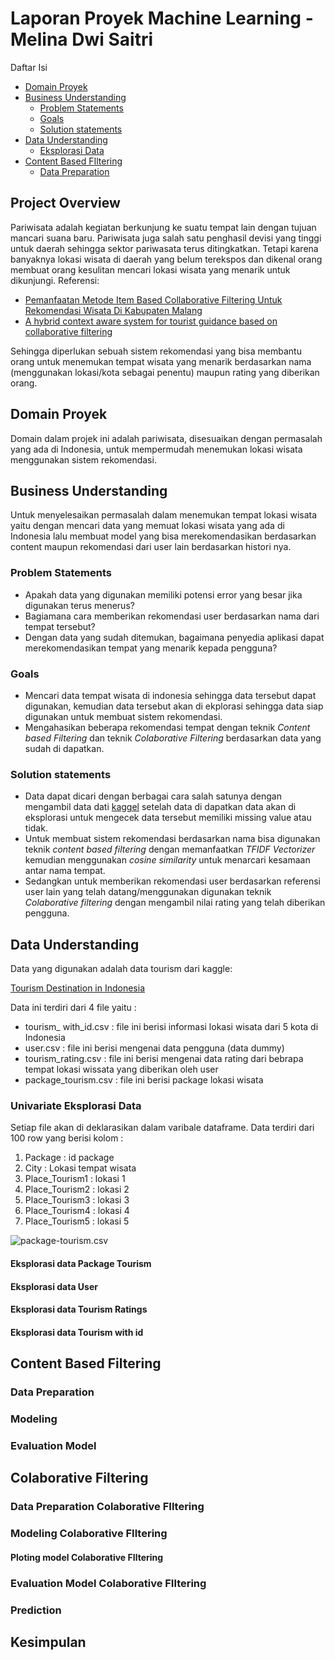 # Laporan Proyek Machine Learning - Melina Dwi Saitri

<detail>
<summary>Daftar Isi</summary>

- [Domain Proyek](#domain-proyek)
- [Business Understanding](#business-understanding)
    - [Problem Statements](#problem-statements)
    - [Goals](#goals)
    - [Solution statements](#solution-statements)
- [Data Understanding](#data-understanding)
    - [Eksplorasi Data](#eksplorasi-data)
- [Content Based FIltering](#content-based-filtering)
    - [Data Preparation](#data-preparation)
</detail>

## Project Overview
Pariwisata adalah kegiatan berkunjung ke suatu tempat lain dengan tujuan mancari suana baru. Pariwisata juga salah satu penghasil devisi yang tinggi untuk daerah sehingga sektor pariwasata terus ditingkatkan. Tetapi karena banyaknya lokasi wisata di daerah yang belum terekspos dan dikenal orang membuat orang kesulitan mencari lokasi wisata yang menarik untuk dikunjungi. 
Referensi:

* [Pemanfaatan Metode Item Based Collaborative Filtering Untuk 
Rekomendasi Wisata Di Kabupaten Malang](https://jurnal.stmikasia.ac.id/index.php/jitika/article/view/70)
* [A hybrid context aware system for tourist guidance 
based on collaborative filtering](https://ieeexplore.ieee.org/abstract/document/6007604/)

Sehingga diperlukan sebuah sistem rekomendasi yang bisa membantu orang untuk menemukan tempat wisata yang menarik berdasarkan nama (menggunakan lokasi/kota sebagai penentu) maupun rating yang diberikan orang.

## Domain Proyek
Domain dalam projek ini adalah pariwisata, disesuaikan dengan permasalah yang ada di Indonesia, untuk mempermudah menemukan lokasi wisata menggunakan sistem rekomendasi.

## Business Understanding

Untuk menyelesaikan permasalah dalam menemukan tempat lokasi wisata yaitu dengan mencari data yang memuat lokasi wisata yang ada di Indonesia lalu membuat model yang bisa merekomendasikan berdasarkan content maupun rekomendasi dari user lain berdasarkan histori nya.

### Problem Statements
* Apakah data yang digunakan memiliki potensi error yang besar jika digunakan terus menerus?
* Bagiamana cara memberikan rekomendasi user berdasarkan nama dari tempat tersebut?
* Dengan data yang sudah ditemukan, bagaimana penyedia aplikasi dapat merekomendasikan tempat yang menarik kepada pengguna?

### Goals
* Mencari data tempat wisata di indonesia sehingga data tersebut dapat digunakan, kemudian data tersebut akan di ekplorasi sehingga data siap digunakan untuk membuat sistem rekomendasi.
* Mengahasikan beberapa rekomendasi tempat dengan teknik *Content based Filtering* dan teknik *Colaborative Filtering* berdasarkan data yang sudah di dapatkan.

### Solution statements
* Data dapat dicari dengan berbagai cara salah satunya dengan mengambil data dati [kaggel](https://kaggle.com) setelah data di dapatkan data akan di eksplorasi untuk mengecek data tersebut memiliki missing value atau tidak.
* Untuk membuat sistem rekomendasi berdasarkan nama bisa digunakan teknik *content based filtering* dengan memanfaatkan *TFIDF Vectorizer* kemudian menggunakan *cosine similarity* untuk menarcari kesamaan antar nama tempat.
* Sedangkan untuk memberikan rekomendasi user berdasarkan referensi user lain yang telah datang/menggunakan digunakan teknik *Colaborative filtering* dengan mengambil nilai rating yang telah diberikan pengguna.

## Data Understanding
Data yang digunakan adalah data tourism dari kaggle:

[Tourism Destination in Indonesia](https://www.kaggle.com/aprabowo/indonesia-tourism-destination)

Data ini terdiri dari 4 file yaitu :
* tourism_ with_id.csv : file ini berisi informasi lokasi wisata dari 5 kota di Indonesia 
* user.csv : file ini berisi mengenai data pengguna (data dummy)
* tourism_rating.csv : file ini berisi mengenai data rating dari bebrapa tempat lokasi wissata yang diberikan oleh user 
* package_tourism.csv : file ini berisi package lokasi wisata

### Univariate Eksplorasi Data
Setiap file akan di deklarasikan dalam varibale dataframe.
Data terdiri dari 100 row yang berisi kolom :
1. Package          : id package
2. City             : Lokasi tempat wisata
3. Place_Tourism1   : lokasi 1
4. Place_Tourism2   : lokasi 2
5. Place_Tourism3   : lokasi 3
6. Place_Tourism4   : lokasi 4
7. Place_Tourism5   : lokasi 5

![package-tourism.csv]()

#### Eksplorasi data Package Tourism
#### Eksplorasi data User
#### Eksplorasi data Tourism Ratings
#### Eksplorasi data Tourism with id

## Content Based Filtering

### Data Preparation

### Modeling

### Evaluation Model

## Colaborative Filtering

### Data Preparation Colaborative FIltering

### Modeling Colaborative FIltering

#### Ploting model Colaborative FIltering

### Evaluation Model Colaborative FIltering

### Prediction 

## Kesimpulan